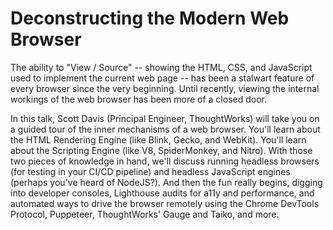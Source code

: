 # Deconstructing the Modern Web Browser

The ability to "View / Source" -- showing the HTML, CSS, and JavaScript used to implement the current web page -- has been a stalwart feature of every browser since the very beginning. Until recently, viewing the internal workings of the web browser has been more of a closed door. 

In this talk, Scott Davis (Principal Engineer, ThoughtWorks) will take you on a guided tour of the inner mechanisms of a web browser. You'll learn about the HTML Rendering Engine (like Blink, Gecko, and WebKit). You'll learn about the Scripting Engine (like V8, SpiderMonkey, and Nitro). With those two pieces of knowledge in hand, we'll discuss running headless browsers (for testing in your CI/CD pipeline) and headless JavaScript engines (perhaps you've heard of NodeJS?). And then the fun really begins, digging into developer consoles, Lighthouse audits for a11y and performance, and automated ways to drive the browser remotely using the Chrome DevTools Protocol, Puppeteer, ThoughtWorks' Gauge and Taiko, and more.



